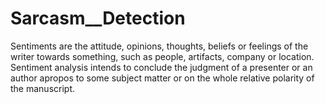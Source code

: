 # Sarcasm__Detection
Sentiments are the attitude, opinions, thoughts, beliefs or feelings of the writer towards something,  such as people, artifacts, company or location. Sentiment analysis intends to conclude the  judgment of a presenter or an author apropos to some subject matter or on the whole relative  polarity of the manuscript. 
